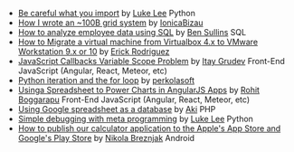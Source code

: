 - [Be careful what you import](http://tutorials.pluralsight.com/review/be-careful-what-you-import) by [Luke Lee](http://tutorials.pluralsight.com/user/durden) Python
- [How I wrote an ~100B grid system](http://tutorials.pluralsight.com/review/how-i-wrote-an-%7E100b-grid-system) by [IonicaBizau](http://tutorials.pluralsight.com/user/IonicaBizau) 
- [How to analyze employee data using SQL](http://tutorials.pluralsight.com/review/how-to-analyze-employee-data-using-sql) by [Ben Sullins](http://tutorials.pluralsight.com/user/bsullins) SQL
- [How to Migrate a virtual machine from Virtualbox 4.x to VMware Workstation 9.x or 10](http://tutorials.pluralsight.com/review/how-to-migrate-a-virtual-machine-from-virtualbox-4-x-to-vmware-workstation-9-x-or-10) by [Erick Rodriguez](http://tutorials.pluralsight.com/user/tbogard) 
- [JavaScript Callbacks Variable Scope Problem](http://tutorials.pluralsight.com/review/javascript-callbacks-variable-scope-problem) by [Itay Grudev](http://tutorials.pluralsight.com/user/itay-grudev) Front-End JavaScript (Angular, React, Meteor, etc)
- [Python iteration and the for loop](http://tutorials.pluralsight.com/review/python-iteration-and-the-for-loop) by [perkolasoft](http://tutorials.pluralsight.com/user/perkolasoft) 
- [Using ​a Spreadsheet​ ​to Power Charts in AngularJS Apps](http://tutorials.pluralsight.com/review/using-a-spreadsheet-to-power-charts-in-angularjs-apps) by [Rohit Boggarapu](http://tutorials.pluralsight.com/user/rohitb4) Front-End JavaScript (Angular, React, Meteor, etc)
- [Using Google spreadsheet as a database](http://tutorials.pluralsight.com/review/using-google-spreadsheet-as-a-database) by [Aki](http://tutorials.pluralsight.com/user/multiaki) PHP
- [Simple debugging with meta programming](http://tutorials.pluralsight.com/review/simple-debugging-with-meta-programming) by [Luke Lee](http://tutorials.pluralsight.com/user/durden) Python
- [How to publish our calculator application to the Apple's App Store and Google's Play Store](http://tutorials.pluralsight.com/review/how-to-publish-our-calculator-application-to-the-apple-s-app-store-and-google-s-play-store) by [Nikola Breznjak](http://tutorials.pluralsight.com/user/Hitman666) Android